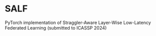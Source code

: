 # SALF
PyTorch implementation of Straggler-Aware Layer-Wise Low-Latency Federated Learning (submitted to ICASSP 2024)
